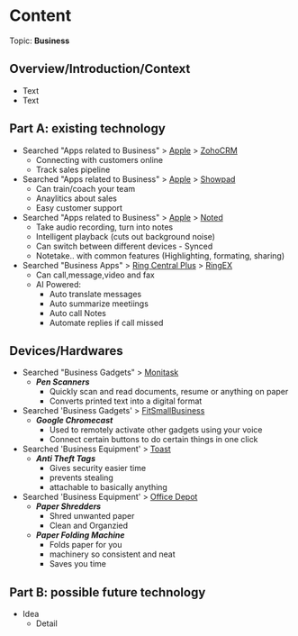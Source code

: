 # Content
Topic: **Business**

## Overview/Introduction/Context
* Text
* Text

## Part A: existing technology
* Searched "Apps related to Business" > [Apple](https://www.apple.com/business/docs/resources/Apps_in_Business_Getting_Started_Guide.pdf) > [ZohoCRM](https://www.zoho.com/crm/)
  * Connecting with customers online
  * Track sales pipeline
* Searched "Apps related to Business" > [Apple](https://www.apple.com/business/docs/resources/Apps_in_Business_Getting_Started_Guide.pdf) > [Showpad](https://www.showpad.com/)
  * Can train/coach your team
  * Anaylitics about sales
  * Easy customer support
* Searched "Apps related to Business" > [Apple](https://www.apple.com/business/docs/resources/Apps_in_Business_Getting_Started_Guide.pdf) > [Noted](https://www.notedapp.io/)
  * Take audio recording, turn into notes
  * Intelligent playback (cuts out background noise)
  * Can switch between different devices - Synced
  * Notetake.. with common features (Highlighting, formating, sharing)
* Searched "Business Apps" > [Ring Central Plus](https://www.ringcentral.com/us/en/blog/free-business-apps/) > [RingEX](https://www.ringcentral.com/ringex.html)
  * Can call,message,video and fax
  * AI Powered:
    * Auto translate messages
    * Auto summarize meetiings
    * Auto call Notes
    * Automate replies if call missed
 ## Devices/Hardwares
 * Searched "Business Gadgets" > [Monitask](https://www.monitask.com/en/blog/ten-must-have-gadgets-for-business-leaders-and-project-managers)
   * **_Pen Scanners_**
     * Quickly scan and read documents, resume or anything on paper
     * Converts printed text into a digital format
* Searched 'Business Gadgets' > [FitSmallBusiness](https://fitsmallbusiness.com/office-gadgets/)
   * **_Google Chromecast_**
     * Used to remotely activate other gadgets using your voice
     * Connect certain buttons to do certain things in one click
* Searched 'Business Equipment' > [Toast](https://pos.toasttab.com/blog/on-the-line/small-business-equipment?srsltid=AfmBOooWl_Cwpdx2okoXcTt14fjcIuYWTuRoh996p2EVMRptkWSAlQOV)
   * **_Anti Theft Tags_**
     * Gives security easier time
     * prevents stealing
     * attachable to basically anything
* Searched 'Business Equipment' > [Office Depot](https://www.officedepot.com/b/office-equipment/N-509740)
   * **_Paper Shredders_**
     * Shred unwanted paper
     * Clean and Organzied
  * **_Paper Folding Machine_**
    * Folds paper for you
    * machinery so consistent and neat
    * Saves you time
       
## Part B: possible future technology
* Idea
  * Detail
